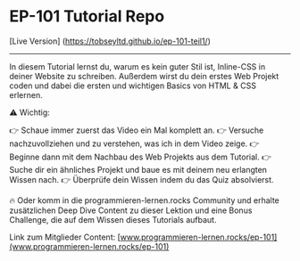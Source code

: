 # EP-101 Tutorial Repo

[Live Version] (https://tobseyltd.github.io/ep-101-teil1/)

---

In diesem Tutorial lernst du, warum es kein guter Stil ist, Inline-CSS in deiner Website
zu schreiben. Außerdem wirst du dein erstes Web Projekt coden und dabei die ersten und wichtigen Basics von HTML & CSS erlernen.

⚠️ Wichtig:

👉 Schaue immer zuerst das Video ein Mal komplett an.
👉 Versuche nachzuvollziehen und zu verstehen, was ich in dem Video zeige.
👉 Beginne dann mit dem Nachbau des Web Projekts aus dem Tutorial.
👉 Suche dir ein ähnliches Projekt und baue es mit deinem neu erlangten Wissen nach.
👉 Überprüfe dein Wissen indem du das Quiz absolvierst.

🔥 Oder komm in die programmieren-lernen.rocks Community und erhalte zusätzlichen
Deep Dive Content zu dieser Lektion und eine Bonus Challenge, die auf dem Wissen
dieses Tutorials aufbaut.

Link zum Mitglieder Content: [www.programmieren-lernen.rocks/ep-101](www.programmieren-lernen.rocks/ep-101)
